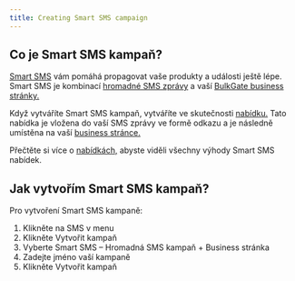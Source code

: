 ```yaml
---
title: Creating Smart SMS campaign
---
```


## Co je Smart SMS kampaň?
[Smart SMS](https://www.bulkgate.com/cs/reseni/smart-sms/) vám pomáhá propagovat vaše produkty a události ještě lépe. Smart SMS je kombinací [hromadné SMS zprávy](https://www.bulkgate.com/cs/reseni/sms#hromadna-sms) a vaší [BulkGate business stránky.](business-page.md#co-je-business-stránka)

Když vytváříte Smart SMS kampaň, vytváříte ve skutečnosti [nabídku.](https://www.bulkgate.com/cs/reseni/smart-sms#nabidky) Tato nabídka je vložena do vaší SMS zprávy ve formě odkazu a je následně umístěna na vaší [business stránce.](business-page.md#co-je-business-stránka)

Přečtěte si více o [nabídkách,](offers.md#co-je-to-nabídka) abyste viděli všechny výhody Smart SMS nabídek.


## Jak vytvořím Smart SMS kampaň?
Pro vytvoření Smart SMS kampaně:
1.	Klikněte na SMS v menu
2.	Klikněte Vytvořit kampaň
3.	Vyberte Smart SMS – Hromadná SMS kampaň + Business stránka
4.	Zadejte jméno vaší kampaně
5.	Klikněte Vytvořit kampaň

